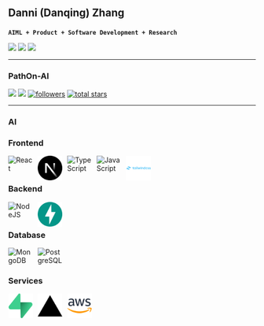 ## Danni (Danqing) Zhang
**`AIML + Product + Software Development + Research`**

<p align="left">
    <a href="https://scholar.google.com/citations?user=Ql3XS98AAAAJ&hl=en">
        <img src="https://img.shields.io/badge/Scholar-Google-4285F4?style=for-the-badge&logo=google-scholar&logoColor=white" height="28"></a>
    <a href="https://www.linkedin.com/in/danni-zhang5/">
        <img src="https://img.shields.io/badge/LinkedIn-0077B5?style=for-the-badge&logo=linkedin&logoColor=white" height="28"></a>
    <a href="https://twitter.com/Danqing_Z">
        <img src="https://img.shields.io/badge/Twitter-1DA1F2?style=for-the-badge&logo=twitter&logoColor=white" height="28"></a>
</p>

---
### PathOn-AI

<p align="left">
    <a href="https://github.com/PathOnAI">
        <img src="https://img.shields.io/badge/PathOnAI-GitHub-black?style=for-the-badge&logo=github" height="28"></a>
    <a href="https://discord.gg/XwvEyVhdw3">
        <img src="https://img.shields.io/badge/Community-Discord-8A2BE2" height="28"></a>
    <a href="https://github.com/PathOnAI?tab=followers">
        <img alt="followers" title="Follow me on Github" src="https://custom-icon-badges.demolab.com/github/followers/PathOnAI?color=236ad3&labelColor=1155ba&style=for-the-badge&logo=person-add&label=Follow&logoColor=white"/></a>
    <a href="https://github.com/PathOnAI?tab=repositories&sort=stargazers">
        <img alt="total stars" title="Total stars on GitHub" src="https://custom-icon-badges.demolab.com/github/stars/PathOnAI?color=55960c&style=for-the-badge&labelColor=488207&logo=star"/></a>
</p>

---
### AI


### Frontend

<img align="left" alt="React" width="50px" style="padding-right:10px;" src="https://cdn.jsdelivr.net/gh/devicons/devicon/icons/react/react-original.svg" />
<img align="left" alt="Nextjs" width="50px" style="padding-right:10px;" src="https://github.com/devicons/devicon/blob/master/icons/nextjs/nextjs-original.svg" />
<img align="left" alt="TypeScript" width="50px" style="padding-right:10px;" src="https://cdn.jsdelivr.net/gh/devicons/devicon/icons/typescript/typescript-plain.svg" />
<img align="left" alt="JavaScript" width="50px" style="padding-right:10px;" src="https://cdn.jsdelivr.net/gh/devicons/devicon/icons/javascript/javascript-plain.svg" />
<img align="left" alt="TailwindCSS" width="50px" style="padding-right:10px;" src="https://github.com/devicons/devicon/blob/v2.16.0/icons/tailwindcss/tailwindcss-plain-wordmark.svg" /><br />

<br/>

### Backend

<img align="left" alt="NodeJS" width="50px" style="padding-right:10px;" src="https://cdn.jsdelivr.net/gh/devicons/devicon/icons/nodejs/nodejs-original.svg" />
<img align="left" alt="FastAPI" width="50px" style="padding-right:10px;" src="https://github.com/devicons/devicon/blob/master/icons/fastapi/fastapi-original.svg" /><br />

<br/>

### Database

<img align="left" alt="MongoDB" width="50px" style="padding-right:10px;" src="https://cdn.jsdelivr.net/gh/devicons/devicon/icons/mongodb/mongodb-original.svg" />
<img align="left" alt="PostgreSQL" width="50px" style="padding-right:10px;" src="https://cdn.jsdelivr.net/gh/devicons/devicon/icons/postgresql/postgresql-original.svg" /><br />

<br/>

### Services

<img align="left" alt="Supabase" width="50px" style="padding-right:10px;" src="https://github.com/devicons/devicon/blob/master/icons/supabase/supabase-original.svg" />
<img align="left" alt="Vercel" width="50px" style="padding-right:10px;" src="https://github.com/devicons/devicon/blob/master/icons/vercel/vercel-original.svg" />
<img align="left" alt="AWS" width="50px" style="padding-right:10px;" src="https://github.com/devicons/devicon/blob/master/icons/amazonwebservices/amazonwebservices-original-wordmark.svg" />



<br/>

